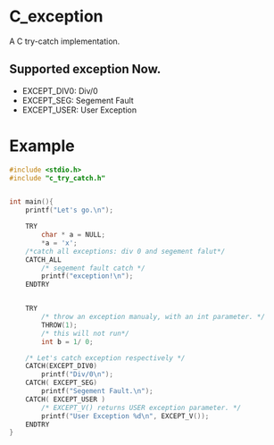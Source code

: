 # C_exception
A C try-catch implementation.

## Supported exception Now.
- EXCEPT_DIV0: Div/0
- EXCEPT_SEG:  Segement Fault
- EXCEPT_USER: User Exception

# Example
```c
#include <stdio.h>
#include "c_try_catch.h"


int main(){
    printf("Let's go.\n");

    TRY
        char * a = NULL;
        *a = 'x';
    /*catch all exceptions: div 0 and segement falut*/
    CATCH_ALL
        /* segement fault catch */
        printf("exception!\n");
    ENDTRY


    TRY
        /* throw an exception manualy, with an int parameter. */
        THROW(1);
        /* this will not run*/
        int b = 1/ 0;

    /* Let's catch exception respectively */
    CATCH(EXCEPT_DIV0)
        printf("Div/0\n");
    CATCH( EXCEPT_SEG)
        printf("Segement Fault.\n");
    CATCH( EXCEPT_USER )
        /* EXCEPT_V() returns USER exception parameter. */
      	printf("User Exception %d\n", EXCEPT_V());
    ENDTRY
}

```
